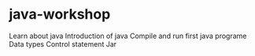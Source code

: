 # java-workshop
Learn about java
Introduction of java 
Compile and run first java programe
Data types
Control statement
Jar

